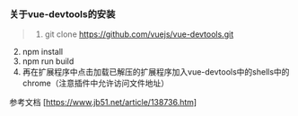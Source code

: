 ﻿### 关于vue-devtools的安装
> 1. git clone https://github.com/vuejs/vue-devtools.git
2. npm install 
3. npm run build
4. 再在扩展程序中点击加载已解压的扩展程序加入vue-devtools中的shells中的chrome（注意插件中允许访问文件地址）

参考文档 [https://www.jb51.net/article/138736.htm]


